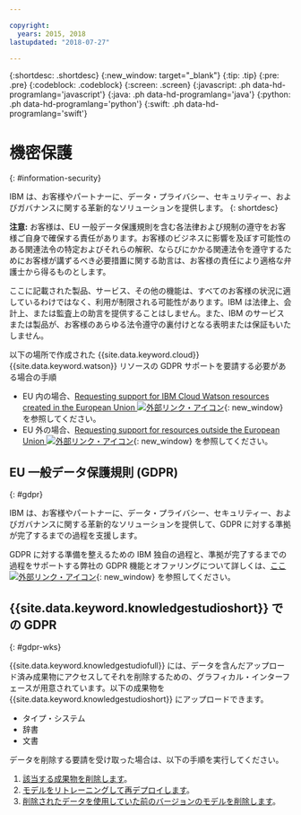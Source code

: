 ```yaml
---

copyright:
  years: 2015, 2018
lastupdated: "2018-07-27"

---
```


{:shortdesc: .shortdesc}
{:new_window: target="_blank"}
{:tip: .tip}
{:pre: .pre}
{:codeblock: .codeblock}
{:screen: .screen}
{:javascript: .ph data-hd-programlang='javascript'}
{:java: .ph data-hd-programlang='java'}
{:python: .ph data-hd-programlang='python'}
{:swift: .ph data-hd-programlang='swift'}

# 機密保護
{: #information-security}

IBM は、お客様やパートナーに、データ・プライバシー、セキュリティー、およびガバナンスに関する革新的なソリューションを提供します。
{: shortdesc}

**注意:**
お客様は、EU 一般データ保護規則を含む各法律および規制の遵守をお客様ご自身で確保する責任があります。お客様のビジネスに影響を及ぼす可能性のある関連法令の特定およびそれらの解釈、ならびにかかる関連法令を遵守するためにお客様が講ずるべき必要措置に関する助言は、お客様の責任により適格な弁護士から得るものとします。

ここに記載された製品、サービス、その他の機能は、すべてのお客様の状況に適しているわけではなく、利用が制限される可能性があります。IBM は法律上、会計上、または監査上の助言を提供することはしません。また、IBM のサービスまたは製品が、お客様のあらゆる法令遵守の裏付けとなる表明または保証もいたしません。

以下の場所で作成された {{site.data.keyword.cloud}} {{site.data.keyword.watson}} リソースの GDPR サポートを要請する必要がある場合の手順

- EU 内の場合、[Requesting support for IBM Cloud Watson resources created in the European Union ![外部リンク・アイコン](../../icons/launch-glyph.svg "外部リンク・アイコン")](https://console.bluemix.net/docs/services/watson/getting-started-gdpr-sar.html#request-EU){: new_window} を参照してください。
- EU 外の場合、[Requesting support for resources outside the European Union ![外部リンク・アイコン](../../icons/launch-glyph.svg "外部リンク・アイコン")](https://console.bluemix.net/docs/services/watson/getting-started-gdpr-sar.html#request-non-EU){: new_window} を参照してください。

## EU 一般データ保護規則 (GDPR)
{: #gdpr}

IBM は、お客様やパートナーに、データ・プライバシー、セキュリティー、およびガバナンスに関する革新的なソリューションを提供して、GDPR に対する準拠が完了するまでの過程を支援します。

GDPR に対する準備を整えるための IBM 独自の過程と、準拠が完了するまでの過程をサポートする弊社の GDPR 機能とオファリングについて詳しくは、[ここ ![外部リンク・アイコン](../../icons/launch-glyph.svg "外部リンク・アイコン")](http://www.ibm.com/gdpr){: new_window} を参照してください。

## {{site.data.keyword.knowledgestudioshort}} での GDPR
{: #gdpr-wks}

{{site.data.keyword.knowledgestudiofull}} には、データを含んだアップロード済み成果物にアクセスしてそれを削除するための、グラフィカル・インターフェースが用意されています。以下の成果物を {{site.data.keyword.knowledgestudioshort}} にアップロードできます。
- タイプ・システム
- 辞書
- 文書

データを削除する要請を受け取った場合は、以下の手順を実行してください。
1. [該当する成果物を削除します](/docs/services/watson-knowledge-studio/artifacts.html)。
2. [モデルをリトレーニングして再デプロイします](/docs/services/watson-knowledge-studio/train-ml.html)。
3. [削除されたデータを使用していた前のバージョンのモデルを削除します](/docs/services/watson-knowledge-studio/improve-ml.html#wks_maversions)。

